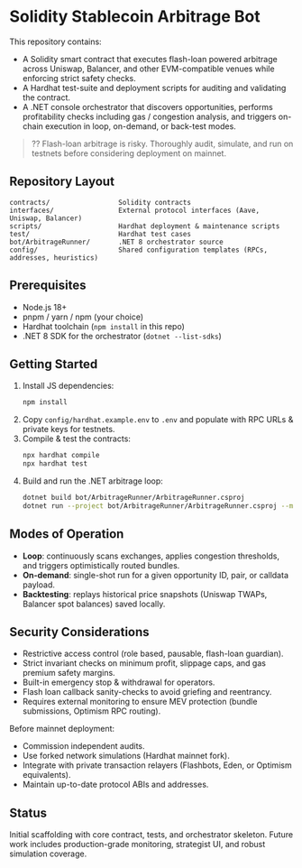 # Solidity Stablecoin Arbitrage Bot

This repository contains:
- A Solidity smart contract that executes flash-loan powered arbitrage across Uniswap, Balancer, and other EVM-compatible venues while enforcing strict safety checks.
- A Hardhat test-suite and deployment scripts for auditing and validating the contract.
- A .NET console orchestrator that discovers opportunities, performs profitability checks including gas / congestion analysis, and triggers on-chain execution in loop, on-demand, or back-test modes.

> ?? Flash-loan arbitrage is risky. Thoroughly audit, simulate, and run on testnets before considering deployment on mainnet.

## Repository Layout

```
contracts/                 Solidity contracts
interfaces/                External protocol interfaces (Aave, Uniswap, Balancer)
scripts/                   Hardhat deployment & maintenance scripts
test/                      Hardhat test cases
bot/ArbitrageRunner/       .NET 8 orchestrator source
config/                    Shared configuration templates (RPCs, addresses, heuristics)
```

## Prerequisites

- Node.js 18+
- pnpm / yarn / npm (your choice)
- Hardhat toolchain (`npm install` in this repo)
- .NET 8 SDK for the orchestrator (`dotnet --list-sdks`)

## Getting Started

1. Install JS dependencies:
   ```bash
   npm install
   ```
2. Copy `config/hardhat.example.env` to `.env` and populate with RPC URLs & private keys for testnets.
3. Compile & test the contracts:
   ```bash
   npx hardhat compile
   npx hardhat test
   ```
4. Build and run the .NET arbitrage loop:
   ```bash
   dotnet build bot/ArbitrageRunner/ArbitrageRunner.csproj
   dotnet run --project bot/ArbitrageRunner/ArbitrageRunner.csproj --mode loop
   ```

## Modes of Operation

- **Loop**: continuously scans exchanges, applies congestion thresholds, and triggers optimistically routed bundles.
- **On-demand**: single-shot run for a given opportunity ID, pair, or calldata payload.
- **Backtesting**: replays historical price snapshots (Uniswap TWAPs, Balancer spot balances) saved locally.

## Security Considerations

- Restrictive access control (role based, pausable, flash-loan guardian).
- Strict invariant checks on minimum profit, slippage caps, and gas premium safety margins.
- Built-in emergency stop & withdrawal for operators.
- Flash loan callback sanity-checks to avoid griefing and reentrancy.
- Requires external monitoring to ensure MEV protection (bundle submissions, Optimism RPC routing).

Before mainnet deployment:
- Commission independent audits.
- Use forked network simulations (Hardhat mainnet fork).
- Integrate with private transaction relayers (Flashbots, Eden, or Optimism equivalents).
- Maintain up-to-date protocol ABIs and addresses.

## Status

Initial scaffolding with core contract, tests, and orchestrator skeleton.
Future work includes production-grade monitoring, strategist UI, and robust simulation coverage.